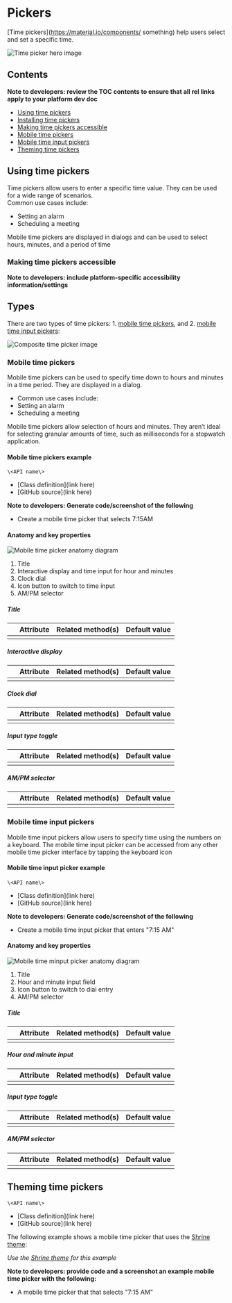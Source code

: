 <!--docs:
title: "Material <component>"
layout: detail
section: components
excerpt: "Time pickers help users select and set a specific time."
iconId: 
path: /catalog/Pickers/
-->

# Pickers

[Time pickers](https://material.io/components/ something) help users select and set a specific time. 

![Time picker hero image](assets/TimePicker_hero.png)


## Contents

**Note to developers: review the TOC contents to ensure that all rel links apply to your platform dev doc**

* [Using time pickers](#using-time-pickers)
* [Installing time pickers](#installing-time-pickers)
* [Making time pickers accessible](#making-time-pickers-accessible)
* [Mobile time pickers](#mobile-time-pickers)
* [Mobile time input pickers](#mobile-time-input-pickers)
* [Theming time pickers](#theming-time-pickers)

## Using time pickers

Time pickers allow users to enter a specific time value. They can be used for a wide range of scenarios.  
Common use cases include:
* Setting an alarm
* Scheduling a meeting

Mobile time pickers are displayed in dialogs and can be used to select hours, minutes, and a period of time


### Making time pickers accessible 

**Note to developers: include platform-specific accessibility information/settings**


## Types


There are two types of time pickers: 1\. [mobile time pickers](#mobile-time-pickers), and 2\. [mobile time input pickers](#mobile-time-input-pickers):

![Composite time picker image](assets/TimePicker_types.png)

### Mobile time pickers

Mobile time pickers can be used to specify time down to hours and minutes in a time period. They are displayed in a dialog.  

* Common use cases include: 
* Setting an alarm
* Scheduling a meeting

Mobile time pickers allow selection of hours and minutes. They aren’t ideal for selecting granular amounts of time, such as milliseconds for a stopwatch application.



#### Mobile time pickers example


`\<API name\>`
* [Class definition](link here)
* [GitHub source](link here)

**Note to developers: Generate code/screenshot of the following**
* Create a mobile time picker that selects 7:15AM

#### Anatomy and key properties

![Mobile time picker anatomy diagram](assets/picker_dial_type.png)

1. Title
1. Interactive display and time input for hour and minutes
1. Clock dial
1. Icon button to switch to time input
1. AM/PM selector

##### Title

&nbsp;         | Attribute                | Related method(s)                 | Default value
-------------- | ------------------------ | --------------------------------- | -------------
 | | | 

##### Interactive display

&nbsp;         | Attribute                | Related method(s)                 | Default value
-------------- | ------------------------ | --------------------------------- | -------------
 | | | 


##### Clock dial

&nbsp;         | Attribute                | Related method(s)                 | Default value
-------------- | ------------------------ | --------------------------------- | -------------
 | | | 


##### Input type toggle

&nbsp;         | Attribute                | Related method(s)                 | Default value
-------------- | ------------------------ | --------------------------------- | -------------
 | | | 

##### AM/PM selector

&nbsp;         | Attribute                | Related method(s)                 | Default value
-------------- | ------------------------ | --------------------------------- | -------------
 | | | 

### Mobile time input pickers

Mobile time input pickers allow users to specify time using the numbers on a keyboard. The mobile time input picker can be accessed from any other mobile time picker interface by tapping the keyboard icon

#### Mobile time input picker example


`\<API name\>`
* [Class definition](link here)
* [GitHub source](link here)

**Note to developers: Generate code/screenshot of the following**
* Create a mobile time input picker that enters "7:15 AM"

#### Anatomy and key properties

![Mobile time minput picker anatomy diagram](assets/input_anatomy.png)

1. Title
1. Hour and minute input field
1. Icon button to switch to dial entry
1. AM/PM selector

##### Title

&nbsp;         | Attribute                | Related method(s)                 | Default value
-------------- | ------------------------ | --------------------------------- | -------------
 | | | 

##### Hour and minute input

&nbsp;         | Attribute                | Related method(s)                 | Default value
-------------- | ------------------------ | --------------------------------- | -------------
 | | | 

##### Input type toggle

&nbsp;         | Attribute                | Related method(s)                 | Default value
-------------- | ------------------------ | --------------------------------- | -------------
 | | | 

##### AM/PM selector

&nbsp;         | Attribute                | Related method(s)                 | Default value
-------------- | ------------------------ | --------------------------------- | -------------
 | | | 

## Theming time pickers

`\<API name\>`
* [Class definition](link here)
* [GitHub source](link here)

The following example shows a mobile time picker that uses the [Shrine theme](https://material.io/design/material-studies/shrine.html):

_Use the [Shrine theme](https://material.io/design/material-studies/shrine.html) for this example_

**Note to developers: provide code and a screenshot an example mobile time picker with the following:**

* A mobile time picker that that selects "7:15 AM"

